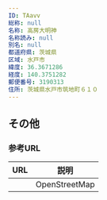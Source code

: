 ```yaml
---
ID: TAavv
総称: null
名称: 高房大明神
名称読み: null
別名: null
都道府県: 茨城県
区域: 水戸市
緯度: 36.3671286
経度: 140.3751282
郵便番号: 3190313
住所: 茨城県水戸市筑地町６１０
---
```


## その他

### 参考URL

| URL | 説明          |
| --- | ------------- |
|     | OpenStreetMap |
